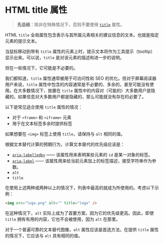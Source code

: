 # HTML title 属性

> **先总结**：除非在特殊情况下，否则不要使用 [`title`](https://developer.mozilla.org/en-US/docs/Web/HTML/Global_attributes/title) 属性。

HTML `title` 全局属性包含表示与其所属元素相关的建议信息的文本。也就是指定元素的提示文本。

当鼠标移动到带有 `title` 属性的元素上时，提示文本将作为工具提示（tooltip）显示出来。可以说，`title` 是对该元素的描述和进一步的说明。

但在一些情况下，它可能是不必要的。

我们都知道，`title` 属性通常被用于可访问性和 SEO 的优化。但对于屏幕阅读器用户来说，`title` 属性中包含的内容通常是不必要的、多余的，甚至可能没有使用。在大多数情况下，放置在 `title` 属性中的内容对（可能的）大多数用户是隐藏的。如果信息对大多数用户都是隐藏的，那么可能就没有存在的必要了。

以下是常见适合使用 `title` 属性的情况：

- 对于 `<frame>` 和 `<iframe>` 元素
- 用于在文本标签多余时提供标签

如果想要在 `<img>` 标签上使用 `title`，请保持与 `alt` 相同的值。

根据文本替代计算的预期行为，计算文本替代的优先级应该是：

- [`aria-labelledby`](https://developer.mozilla.org/en-US/docs/Web/Accessibility/ARIA/ARIA_Techniques/Using_the_aria-labelledby_attribute) —— 该属性用来表明某些元素的 `id` 是某一对象的标签。
- [`aria-label`](https://developer.mozilla.org/en-US/docs/Web/Accessibility/ARIA/ARIA_Techniques/Using_the_aria-label_attribute) —— 该属性用来给当前元素加上的标签描述，接受字符串作为参数。
- `alt`
- `title`

在使用上述两种或两种以上的情况下，列表中最高的就成为所使用的。考虑以下示例：

```html
<img src="logo.png" alt="" title="logo" />
```

在这种情况下，`alt` 实际上成为了首要方案，因为它的优先级更高。因此，即使 `title` 拥有有用的内容，它也不会被使用，因为 `alt` 在那里。

对于一个普遍可靠的文本替代图像，`alt` 属性应该是首选方法。在提供 `title` 属性的情况下，它应该与 `alt` 具有相同的值。
